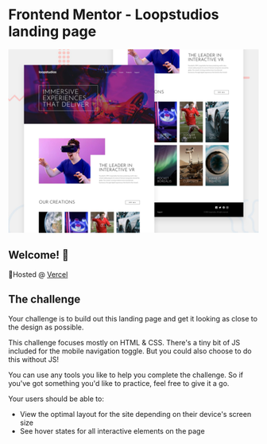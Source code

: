# Frontend Mentor - Loopstudios landing page

![Design preview for the Loopstudios landing page coding challenge](./design/desktop-preview.jpg)

## Welcome! 👋

🚀Hosted @ [Vercel](loopstudios.imervinc.vercel.app)

## The challenge

Your challenge is to build out this landing page and get it looking as close to the design as possible.

This challenge focuses mostly on HTML & CSS. There's a tiny bit of JS included for the mobile navigation toggle. But you could also choose to do this without JS!

You can use any tools you like to help you complete the challenge. So if you've got something you'd like to practice, feel free to give it a go.

Your users should be able to:

- View the optimal layout for the site depending on their device's screen size
- See hover states for all interactive elements on the page


